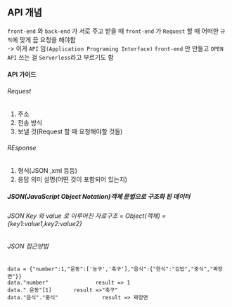 ## API 개념
`front-end` 와 `back-end` 가 서로 주고 받을 때 `front-end` 가 `Request` 할 때 어떠한 `규칙`에 맞게 끔 요청을 해야함<br>
-> 이게 `API` 임`(Application Programing Interface)`
`front-end` 만 만들고 `OPEN API` 쓰는 걸 `Serverless`라고 부르기도 함
#### API 가이드

###### Request 
1. 주소
2. 전송 방식
3. 보낼 것(Request 할 때 요청해야할 것들)
###### REsponse
1. 형식(JSON ,xml 등등)
2. 응답 의미 설명(어떤 것이 포함되어 있는지)

##### JSON(JavaScript Object Notation)객체 문법으로 구조화 된 데이터
###### JSON Key 와 value 로 이루어진 자료구조 = Object(객체) = {key1:value1,key2:value2}
 
###### JSON 접근방법
```
data = {"number":1,"운동":['농구','축구'],"음식":{"한식":"김밥","중식","짜장면"}}
data."number"  		        result => 1
data." 운동"[1]  		result =>"축구"
data."음식"."중식"  	        result => 짜장면
```
